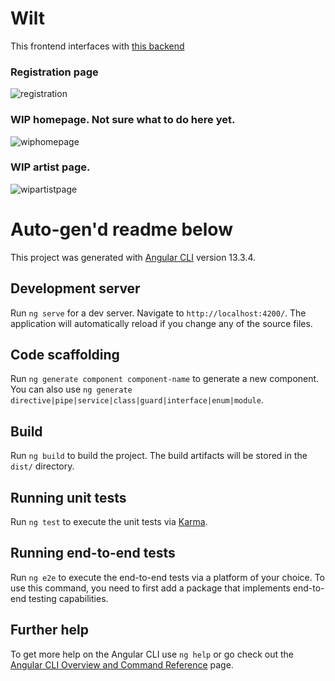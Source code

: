 # Wilt

This frontend interfaces with [this backend](https://github.com/zkxjzmswkwl/django-wilt)

### Registration page

![registration](https://i.imgur.com/BlWSs7G.png)

### WIP homepage. Not sure what to do here yet.
![wiphomepage](https://i.imgur.com/MtyxvL4.png)

### WIP artist page.
![wipartistpage](https://i.imgur.com/lZG3Meh.png)


# Auto-gen'd readme below

This project was generated with [Angular CLI](https://github.com/angular/angular-cli) version 13.3.4.

## Development server

Run `ng serve` for a dev server. Navigate to `http://localhost:4200/`. The application will automatically reload if you change any of the source files.

## Code scaffolding

Run `ng generate component component-name` to generate a new component. You can also use `ng generate directive|pipe|service|class|guard|interface|enum|module`.

## Build

Run `ng build` to build the project. The build artifacts will be stored in the `dist/` directory.

## Running unit tests

Run `ng test` to execute the unit tests via [Karma](https://karma-runner.github.io).

## Running end-to-end tests

Run `ng e2e` to execute the end-to-end tests via a platform of your choice. To use this command, you need to first add a package that implements end-to-end testing capabilities.

## Further help

To get more help on the Angular CLI use `ng help` or go check out the [Angular CLI Overview and Command Reference](https://angular.io/cli) page.
